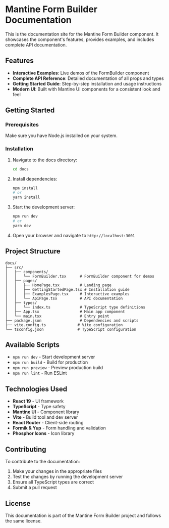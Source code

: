 # Mantine Form Builder Documentation

This is the documentation site for the Mantine Form Builder component. It showcases the component's features, provides examples, and includes complete API documentation.

## Features

- **Interactive Examples**: Live demos of the FormBuilder component
- **Complete API Reference**: Detailed documentation of all props and types
- **Getting Started Guide**: Step-by-step installation and usage instructions
- **Modern UI**: Built with Mantine UI components for a consistent look and feel

## Getting Started

### Prerequisites

Make sure you have Node.js installed on your system.

### Installation

1. Navigate to the docs directory:
   ```bash
   cd docs
   ```

2. Install dependencies:
   ```bash
   npm install
   # or
   yarn install
   ```

3. Start the development server:
   ```bash
   npm run dev
   # or
   yarn dev
   ```

4. Open your browser and navigate to `http://localhost:3001`

## Project Structure

```
docs/
├── src/
│   ├── components/
│   │   └── FormBuilder.tsx      # FormBuilder component for demos
│   ├── pages/
│   │   ├── HomePage.tsx         # Landing page
│   │   ├── GettingStartedPage.tsx # Installation guide
│   │   ├── ExamplesPage.tsx     # Interactive examples
│   │   └── ApiPage.tsx          # API documentation
│   ├── types/
│   │   └── index.ts             # TypeScript type definitions
│   ├── App.tsx                  # Main app component
│   └── main.tsx                 # Entry point
├── package.json                 # Dependencies and scripts
├── vite.config.ts              # Vite configuration
└── tsconfig.json               # TypeScript configuration
```

## Available Scripts

- `npm run dev` - Start development server
- `npm run build` - Build for production
- `npm run preview` - Preview production build
- `npm run lint` - Run ESLint

## Technologies Used

- **React 19** - UI framework
- **TypeScript** - Type safety
- **Mantine UI** - Component library
- **Vite** - Build tool and dev server
- **React Router** - Client-side routing
- **Formik & Yup** - Form handling and validation
- **Phosphor Icons** - Icon library

## Contributing

To contribute to the documentation:

1. Make your changes in the appropriate files
2. Test the changes by running the development server
3. Ensure all TypeScript types are correct
4. Submit a pull request

## License

This documentation is part of the Mantine Form Builder project and follows the same license. 